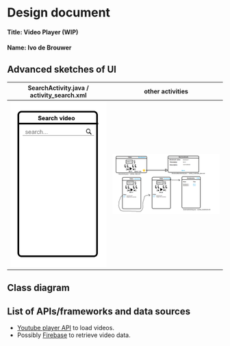 # Design document
#### Title: Video Player (WIP)
#### Name: Ivo de Brouwer


## Advanced sketches of UI

SearchActivity.java / activity_search.xml     			    | other activities
:------------------------------------------------------------------:|:-----------------------------------------:|
<img src="doc/project_proposal2.png" alt="proposal" width="600"/>   | ![proposal](doc/project_proposal3.png)


## Class diagram
	
## List of APIs/frameworks and data sources
- [Youtube player API](https://developers.google.com/youtube/android/player/) to load videos.
- Possibly [Firebase](https://firebase.google.com/) to retrieve video data.

